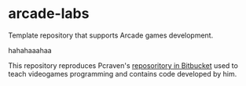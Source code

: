 # arcade-labs
Template repository that supports Arcade games development.

hahahaaahaa

This repository reproduces Pcraven's [reposoritory in Bitbucket](https://bitbucket.org/pcraven/arcade-games-work/src/master/) used to teach videogames programming and contains code developed by him.
